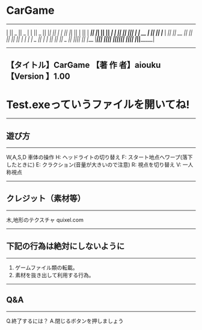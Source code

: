 # CarGame
 _______  _______  ______    _______  _______  __   __  _______ 
|       ||   _   ||    _ |  |       ||   _   ||  |_|  ||       |
|       ||  |_|  ||   | ||  |    ___||  |_|  ||       ||    ___|
|       ||       ||   |_||_ |   | __ |       ||       ||   |___ 
|      _||       ||    __  ||   ||  ||       ||       ||    ___|
|     |_ |   _   ||   |  | ||   |_| ||   _   || ||_|| ||   |___ 
|_______||__| |__||___|  |_||_______||__| |__||_|   |_||_______|

-------------------------------------------------------------------
【タイトル】CarGame
【著 作 者】aiouku
【Version 】1.00
-------------------------------------------------------------------

# Test.exeっていうファイルを開いてね!

---------------
## 遊び方
---------------
W,A,S,D 車体の操作
H: ヘッドライトの切り替え
F: スタート地点へワープ(落下したときに)
E: クラクション(音量が大きいので注意)
R: 視点を切り替え
V: 一人称視点


-------------------------
## クレジット（素材等）
-------------------------
 
 木,地形のテクスチャ quixel.com
 
-------------------------------
## 下記の行為は絶対にしないように
-------------------------------

1. ゲームファイル類の転載。
2. 素材を抜き出して利用する行為。

-------------------------------
## Q&A
-------------------------------
Q.終了するには？
A.閉じるボタンを押しましょう
